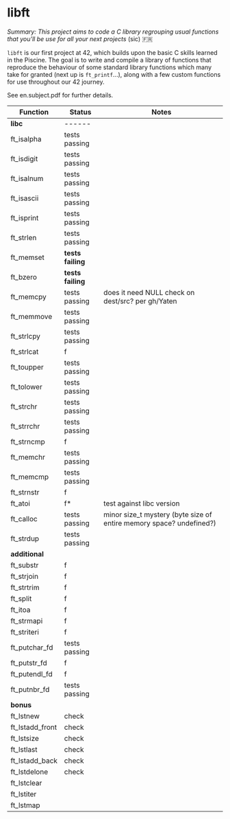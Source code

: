 # libft

*Summary: This project aims to code a C library regrouping usual functions that you'll be use for all your next projects* (sic) 🇫🇷

`libft` is our first project at 42, which builds upon the basic C skills learned in the Piscine. The goal is to write and compile a library of functions that reproduce the behaviour of some standard library functions which many take for granted (next up is `ft_printf`...), along with a few custom functions for use throughout our 42 journey.

See en.subject.pdf for further details.

| Function      | Status    | Notes		|
|---------------|-----------|-----------|
| **libc**    | ------	|
| ft_isalpha    | tests passing     |
| ft_isdigit    | tests passing     |
| ft_isalnum    | tests passing     |
| ft_isascii    | tests passing     |
| ft_isprint    | tests passing     |
| ft_strlen     | tests passing     |
| ft_memset     | **tests failing**     |
| ft_bzero      | **tests failing**     |
| ft_memcpy     | tests passing     | does it need NULL check on dest/src? per gh/Yaten
| ft_memmove    | tests passing     |
| ft_strlcpy    | tests passing     |
| ft_strlcat    | f     |
| ft_toupper    | tests passing     |
| ft_tolower    | tests passing     |
| ft_strchr     | tests passing     |
| ft_strrchr    | tests passing     |
| ft_strncmp    | f     |
| ft_memchr     | tests passing     |
| ft_memcmp     | tests passing     |
| ft_strnstr    | f     |
| ft_atoi       | f\*   | test against libc version
| ft_calloc     | tests passing     | minor size_t mystery (byte size of entire memory space? undefined?)
| ft_strdup     | tests passing     |
| **additional**
| ft_substr     | f     |
| ft_strjoin    | f     |
| ft_strtrim    | f     |
| ft_split      | f     |
| ft_itoa       | f
| ft_strmapi    | f
| ft_striteri   | f
| ft_putchar_fd | tests passing
| ft_putstr_fd  | f
| ft_putendl_fd | f
| ft_putnbr_fd  | tests passing
| **bonus**     |
| ft_lstnew       | check
| ft_lstadd_front | check
| ft_lstsize      | check
| ft_lstlast      | check
| ft_lstadd_back  | check
| ft_lstdelone    | check
| ft_lstclear     |
| ft_lstiter      |
| ft_lstmap       |
